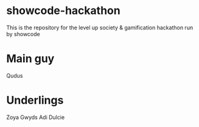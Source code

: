# showcode-hackathon
This is the repository for the level up society &amp; gamification hackathon run by showcode


# Main guy
Qudus 

# Underlings 
Zoya Gwyds Adi Dulcie
